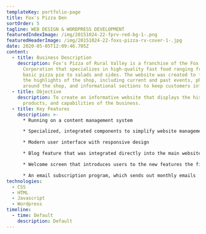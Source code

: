 ```yaml
---
templateKey: portfolio-page
title: Fox's Pizza Den
sortOrder: 5
tagline: WEB DESIGN & WORDPRESS DEVELOPMENT
featuredIndexImage: /img/20151024-22-fprv-red-bg-1-.png
featuredHeaderImage: /img/20151024-22-foxs-pizza-rv-cover-1-.jpg
date: 2020-05-05T12:09:46.705Z
content:
  - title: Business Description
    description: Fox's Pizza of Rural Valley is a franchise of the Fox's Pizza
      Corporation that specializes in high-quality fast food ranging from the
      basic pizza pie to salads and sides. The website was created to feature
      the highlights of the shop, including current and past events, photos from
      around the shop, and informational sections to keep customers informed.
  - title: Objective
    description: To create an informative website that displays the history,
      products, and capabilities of the business.
  - title: Key Features
    description: >-
      * Running on a content management system

      * Specialized, integrated components to simplify website management

      * Modern user interface with responsive design

      * Blog feature that was integrated directly into the main website

      * Welcome screen that introduces users to the new features the first time they load the site.

      * An email subscription program, which sends out monthly emails
technologies:
  - CSS
  - HTML
  - Javascript
  - Wordpress
timeline:
  - time: Default
    description: Default
---
```

